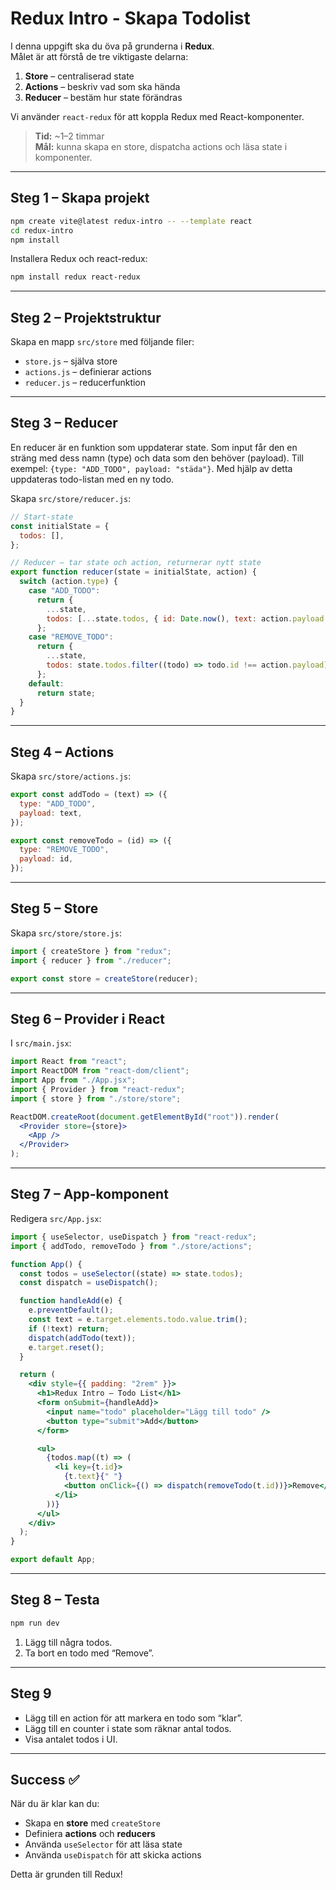 # Redux Intro - Skapa Todolist

I denna uppgift ska du öva på grunderna i **Redux**.  
Målet är att förstå de tre viktigaste delarna:

1. **Store** – centraliserad state
2. **Actions** – beskriv vad som ska hända
3. **Reducer** – bestäm hur state förändras

Vi använder `react-redux` för att koppla Redux med React-komponenter.

> **Tid:** ~1–2 timmar  
> **Mål:** kunna skapa en store, dispatcha actions och läsa state i komponenter.

---

## Steg 1 – Skapa projekt

```bash
npm create vite@latest redux-intro -- --template react
cd redux-intro
npm install
```

Installera Redux och react-redux:

```bash
npm install redux react-redux
```

---

## Steg 2 – Projektstruktur

Skapa en mapp `src/store` med följande filer:

- `store.js` – själva store
- `actions.js` – definierar actions
- `reducer.js` – reducerfunktion

---

## Steg 3 – Reducer

En reducer är en funktion som uppdaterar state. Som input får den en sträng med dess namn (type) och data som den behöver (payload). Till exempel:
`{type: "ADD_TODO", payload: "städa"}`.
Med hjälp av detta uppdateras todo-listan med en ny todo.

Skapa `src/store/reducer.js`:

```js
// Start-state
const initialState = {
  todos: [],
};

// Reducer – tar state och action, returnerar nytt state
export function reducer(state = initialState, action) {
  switch (action.type) {
    case "ADD_TODO":
      return {
        ...state,
        todos: [...state.todos, { id: Date.now(), text: action.payload }],
      };
    case "REMOVE_TODO":
      return {
        ...state,
        todos: state.todos.filter((todo) => todo.id !== action.payload),
      };
    default:
      return state;
  }
}
```

---

## Steg 4 – Actions

Skapa `src/store/actions.js`:

```js
export const addTodo = (text) => ({
  type: "ADD_TODO",
  payload: text,
});

export const removeTodo = (id) => ({
  type: "REMOVE_TODO",
  payload: id,
});
```

---

## Steg 5 – Store

Skapa `src/store/store.js`:

```js
import { createStore } from "redux";
import { reducer } from "./reducer";

export const store = createStore(reducer);
```

---

## Steg 6 – Provider i React

I `src/main.jsx`:

```jsx
import React from "react";
import ReactDOM from "react-dom/client";
import App from "./App.jsx";
import { Provider } from "react-redux";
import { store } from "./store/store";

ReactDOM.createRoot(document.getElementById("root")).render(
  <Provider store={store}>
    <App />
  </Provider>
);
```

---

## Steg 7 – App-komponent

Redigera `src/App.jsx`:

```jsx
import { useSelector, useDispatch } from "react-redux";
import { addTodo, removeTodo } from "./store/actions";

function App() {
  const todos = useSelector((state) => state.todos);
  const dispatch = useDispatch();

  function handleAdd(e) {
    e.preventDefault();
    const text = e.target.elements.todo.value.trim();
    if (!text) return;
    dispatch(addTodo(text));
    e.target.reset();
  }

  return (
    <div style={{ padding: "2rem" }}>
      <h1>Redux Intro – Todo List</h1>
      <form onSubmit={handleAdd}>
        <input name="todo" placeholder="Lägg till todo" />
        <button type="submit">Add</button>
      </form>

      <ul>
        {todos.map((t) => (
          <li key={t.id}>
            {t.text}{" "}
            <button onClick={() => dispatch(removeTodo(t.id))}>Remove</button>
          </li>
        ))}
      </ul>
    </div>
  );
}

export default App;
```

---

## Steg 8 – Testa

```bash
npm run dev
```

1. Lägg till några todos.
2. Ta bort en todo med “Remove”.

---

## Steg 9

- Lägg till en action för att markera en todo som “klar”.
- Lägg till en counter i state som räknar antal todos.
- Visa antalet todos i UI.

---

## Success ✅

När du är klar kan du:

- Skapa en **store** med `createStore`
- Definiera **actions** och **reducers**
- Använda `useSelector` för att läsa state
- Använda `useDispatch` för att skicka actions

Detta är grunden till Redux!
